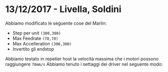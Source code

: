 # 13/12/2017 - Livella, Soldini
Abbiamo modificato le seguente cose del Marlin:
* Step per unit `(300,300)`
* Max Feedrate `(70,70)`
* Max Accelleration `(300,300)`
* Invertito gli endstop 

Abbiamo testato in repetier host la velocità massima che i motori possono raggiungere `70mm/s`
Abbiamo tenuto i settaggi dei driver nel seguente modo:


